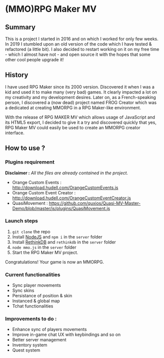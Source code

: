 # (MMO)RPG Maker MV

## Summary
This is a project I started in 2016 and on which I worked for only few weeks. In 2019 I stumbled upon an old version of the code which I have tested & refactored (a little bit). I also decided to restart working on it on my free time - which I almost have not - and open source it with the hopes that some other cool people upgrade it!

## History
I have used RPG Maker since its 2000 version. Discovered it when I was a kid and used it to make many (very bad) games. It clearly impacted a lot on my creativity and my development desires. Later on, as a French-speaking person, I discovered a (now dead) project named FROG Creator which was a dedicated at creating MMORPG in a RPG Maker-like environment. 

With the release of RPG MAKER MV which allows usage of JavaScript and its HTML5 export, I decided to give it a try and discovered quickly that yes, RPG Maker MV could easily be used to create an MMORPG creator interface.

## How to use ? 

### Plugins requirement 

**Disclaimer :** *All the files are already contained in the project.*

- Orange Custom Events : http://download.hudell.com/OrangeCustomEvents.js
- Orange Custom Event Creator : http://download.hudell.com/OrangeCustomEventCreator.js
- QuasiMovement : https://github.com/quxios/Quasi-MV-Master-Demo/blob/master/js/plugins/QuasiMovement.js

### Launch steps
1. `git clone` the repo
2. Install [NodeJS](https://nodejs.org/en/) and `npm i` in the `server` folder
3. Install [RethinkDB](https://rethinkdb.com/docs/install/) and `rethinkdb` in the `server` folder
4. `node mmo.js` in the `server` folder
5. Start the RPG Maker MV project.

Congratulations! Your game is now an MMORPG. 

### Current functionalities
- Sync player movements
- Sync skins
- Persistance of position & skin
- Instanced & global map
- Tchat functionalities

### Improvements to do :
- Enhance sync of players movements
- Improve in-game chat UX with keybindings and so on
- Better server management
- Inventory system
- Quest system